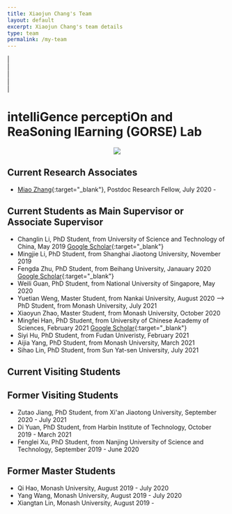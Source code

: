 ```yaml
---
title: Xiaojun Chang's Team
layout: default
excerpt: Xiaojun Chang's team details
type: team
permalink: /my-team
---
```


| <a href="mailto:cxj273#gmail.com" target="_blank" style="text-align:center; display:block"><i class="fa fa-envelope ai-3x"></i></a> | <a href="{{ site.google_scholar_url }}" target="_blank" style="text-align:center; display:block"><i class="fa fa-google ai-3x"></i></a> | <a href="https://linkedin.com/in/{{ site.linkedin_username }}" target="_blank" style="text-align:center; display:block"><i class="fa fa-linkedin ai-3x"></i></a> | <a href="https://www.rmit.edu.au/contact/staff-contacts/academic-staff/c/chang---xiaojun" target="_blank" style="text-align:center; display:block"><i class="fa fa-graduation-cap ai-3x"></i></a> |

<div markdown="1" class="contact">

# intelliGence perceptiOn and ReaSoning lEarning (GORSE) Lab

<center><img src="https://www.xiaojun.ai/images/group.jpg" /> </center>

## Current Research Associates
- [Miao Zhang](https://sites.google.com/view/miaozhang/home?authuser=0){:target="_blank"}, Postdoc Research Fellow, July 2020 - 

## Current Students as Main Supervisor or Associate Supervisor
- Changlin Li, PhD Student, from University of Science and Technology of China, May 2019 [Google Scholar](https://scholar.google.com/citations?user=RLAgwBkAAAAJ&hl=en){:target="_blank"}
- Mingjie Li, PhD Student, from Shanghai Jiaotong University, November 2019
- Fengda Zhu, PhD Student, from Beihang University, Janauary 2020 [Google Scholar](http://scholar.google.com/citations?user=MUNpAQIAAAAJ&hl=en){:target="_blank"}
- Weili Guan, PhD Student, from National University of Singapore, May 2020
- Yuetian Weng, Master Student, from Nankai University, August 2020 --> PhD Student, from Monash University, July 2021
- Xiaoyun Zhao, Master Student, from Monash University, October 2020
- Mingfei Han, PhD Student, from University of Chinese Academy of Sciences, February 2021 [Google Scholar](https://scholar.google.com/citations?hl=zh-CN&user=wJEoIXsAAAAJ){:target="_blank"}
- Siyi Hu, PhD Student, from Fudan Univeristy, February 2021
- Aijia Yang, PhD Student, from Monash University, March 2021
- Sihao Lin, PhD Student, from Sun Yat-sen University, July 2021

## Current Visiting Students


## Former Visiting Students
- Zutao Jiang, PhD Student, from Xi'an Jiaotong University, September 2020 - July 2021
- Di Yuan, PhD Student, from Harbin Institute of Technology, October 2019 - March 2021
- Fenglei Xu, PhD Student, from Nanjing University of Science and Technology, September 2019 - June 2020

## Former Master Students
- Qi Hao, Monash University, August 2019 - July 2020
- Yang Wang, Monash University, August 2019 - July 2020
- Xiangtan Lin, Monash University, August 2019 -

</div>
